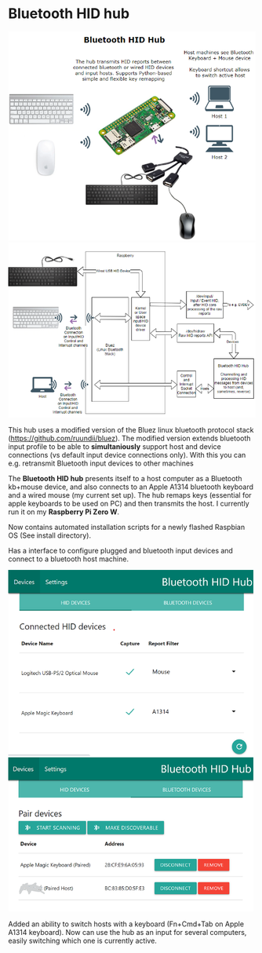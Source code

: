 # Bluetooth HID hub

<img src="bthidhuboverall.png" width="700" alt="BT HID Hub Diagram"/>

<img src="bthidhubarchitecture.png" width="700" alt="BT HID Hub Architecture Diagram"/>

This hub uses a modified version of the Bluez linux bluetooth protocol stack (https://github.com/ruundii/bluez). The modified version extends bluetooth input profile to be able to **simultaniously** support host and device connections (vs default input device connections only).  With this you can e.g. retransmit Bluetooth input devices to other machines

The **Bluetooth HID hub** presents itself to a host computer as a Bluetooth kb+mouse device, and also connects to an Apple A1314 bluetooth keyboard and a wired mouse (my current set up). The hub remaps keys (essential for apple keyboards to be used on PC) and then transmits the host. I currently run it on my **Raspberry Pi Zero W**.

Now contains automated installation scripts for a newly flashed Raspbian OS (See install directory).

Has a interface to configure plugged and bluetooth input devices and connect to a bluetooth host machine.



<img src="bt-hid-hub-devices.png" width="500" alt="HID devices screen"/>

<img src="bt-hid-hub-bt-devices.png" width="500" alt="Bluetooth devices screen"/>


Added an ability to switch hosts with a keyboard (Fn+Cmd+Tab on Apple A1314 keyboard). Now can use the hub as an input for several computers, easily switching which one is currently active.
